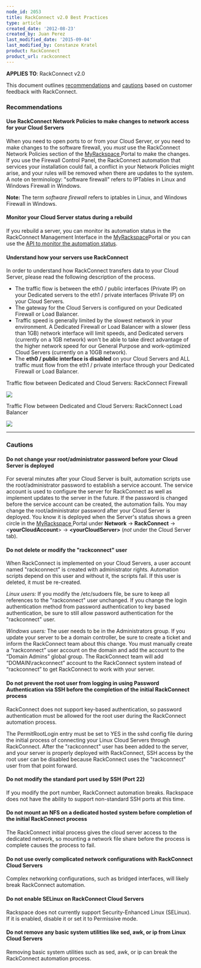 ```yaml
---
node_id: 2053
title: RackConnect v2.0 Best Practices
type: article
created_date: '2012-08-23'
created_by: Juan Perez
last_modified_date: '2015-09-04'
last_modified_by: Constanze Kratel
product: RackConnect
product_url: rackconnect
---
```


**APPLIES TO**: RackConnect v2.0

This document outlines [recommendations](#recommendations) and
[cautions](#cautions) based on customer feedback with RackConnect.

### Recommendations

#### Use RackConnect Network Policies to make changes to network access for your Cloud Servers

When you need to open ports to or from your Cloud Server, or you need to
make changes to the software firewall, you *must* use the RackConnect
Network Policies section of the
[MyRackspace ](https://my.rackspace.com/)Portal to make the changes.  If
you use the Firewall Control Panel, the RackConnect automation that
services your installation could fail, a conflict in your Network
Policies might arise, and your rules will be removed when there are
updates to the system.  A note on terminology: "software firewall"
refers to IPTables in Linux and Windows Firewall in Windows.

**Note:** The term *software firewall* refers to iptables in Linux, and
Windows Firewall in Windows.

#### Monitor your Cloud Server status during a rebuild

If you rebuild a server, you can monitor its automation status in the
RackConnect Management Interface in the
[MyRackspace](https://my.rackspace.com/)Portal or you can use the [API
to monitor the automation
status](/how-to/how-to-programmatically-determine-the-rackconnect-v20-automation-status-of-your-cloud).

#### **Understand how your servers use RackConnect**

In order to understand how RackConnect transfers data to your Cloud
Server, please read the following description of the process.

-   The traffic flow is between the eth0 / public interfaces
    (Private IP) on your Dedicated servers to the eth1 / private
    interfaces (Private IP) on your Cloud Servers.
-   The gateway for the Cloud Servers is configured on your Dedicated
    Firewall or Load Balancer.
-   Traffic speed is generally limited by the slowest network in
    your environment. A Dedicated Firewall or Load Balancer with a
    slower (less than 1GB) network interface will limit speeds, and
    Dedicated servers (currently on a 1GB network) won't be able to take
    direct advantage of the higher network speed for our General
    Purpose and work-optimized Cloud Servers (currently on a
    10GB network).
-   The **eth0 / public interface is disabled** on your Cloud Servers
    and ALL traffic must flow from the eth1 / private interface through
    your Dedicated Firewall or Load Balancer.

Traffic flow between Dedicated and Cloud Servers: RackConnect Firewall

<img src="/knowledge_center/sites/default/files/styles/full_width/public/field/image/RC.Traffic.Flow_.png" class="image-full_width" />




 Traffic Flow between Dedicated and Cloud Servers: RackConnect Load
Balancer

<img src="/knowledge_center/sites/default/files/styles/full_width/public/field/image/RC.Traffic.Flow_.LB_.png" class="image-full_width" />


------------------------------------------------------------------------

### Cautions

#### Do not change your root/administrator password before your Cloud Server is deployed

For several minutes after your Cloud Server is built, automation scripts
use the root/administrator password to establish a service account.  The
service account is used to configure the server for RackConnect as well
as implement updates to the server in the future.  If the password is
changed before the service account can be created, the automation
fails.  You may change the root/administrator password after your Cloud
Server is deployed.  You know it is deployed when the Server's status
shows a green circle in
the [MyRackspace ](https://my.rackspace.com/)Portal under **Network**
-&gt; **RackConnect** -&gt; &lt;**yourCloudAccount**&gt; -&gt;
**&lt;yourCloudServer&gt;** (*not* under the Cloud Server tab).

#### Do not delete or modify the "rackconnect" user

When RackConnect is implemented on your Cloud Servers, a user account
named "rackconnect" is created with administrator rights.  Automation
scripts depend on this user and without it, the scripts fail.  If this
user is deleted, it must be re-created.

*Linux users:* If you modify the /etc/sudoers file, be sure to keep all
references to the "rackconnect" user unchanged.  If you change the login
authentication method from password authentication to key based
authentication, be sure to still allow password authentication for the
"rackconnect" user.

*Windows users:* The user needs to be in the Administrators group.  If
you update your server to be a domain controller, be sure to create a
ticket and inform the RackConnect team about this change.  You must
manually create a &ldquo;rackconnect&rdquo; user account on the domain and add the
account to the &ldquo;Domain Admins&rdquo; global group.  The RackConnect team will
add &ldquo;DOMAIN\\rackconnect&rdquo; account to the RackConnect system instead of
&ldquo;rackconnect&rdquo; to get RackConnect to work with your server.

#### Do not prevent the root user from logging in using Password Authentication via SSH before the completion of the initial RackConnect process

RackConnect does not support key-based authentication, so password
authentication must be allowed for the root user during the RackConnect
automation process.

The PermitRootLogin entry must be set to YES in the sshd config file
during the initial process of connecting your Linux Cloud Servers
through RackConnect. After the "rackconnect" user has been added to the
server, and your server is properly deployed with RackConnect, SSH
access by the root user can be disabled because RackConnect uses the
"rackconnect" user from that point forward.

#### Do not modify the standard port used by SSH (Port 22)

If you modify the port number, RackConnect automation breaks. Rackspace
does not have the ability to support non-standard SSH ports at this
time.

#### Do not mount an NFS on a dedicated hosted system before completion of the initial RackConnect process

The RackConnect initial process gives the cloud server access to the
dedicated network, so mounting a network file share before the process
is complete causes the process to fail.

#### **Do not use overly complicated network configurations with RackConnect Cloud Servers**

Complex networking configurations, such as bridged interfaces, will
likely break RackConnect automation.

#### **Do not enable SELinux on RackConnect Cloud Servers**

Rackspace does not currently support Security-Enhanced Linux (SELinux).
If it is enabled, disable it or set it to Permissive mode.

#### Do not remove any basic system utilities like sed, awk, or ip from Linux Cloud Servers

Removing basic system utilities such as sed, awk, or ip can break the
RackConnect automation process.

<span> </span>

